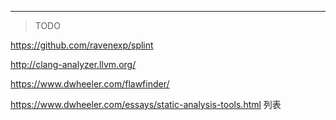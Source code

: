 

---

> TODO 

https://github.com/ravenexp/splint

http://clang-analyzer.llvm.org/

https://www.dwheeler.com/flawfinder/

https://www.dwheeler.com/essays/static-analysis-tools.html
列表

